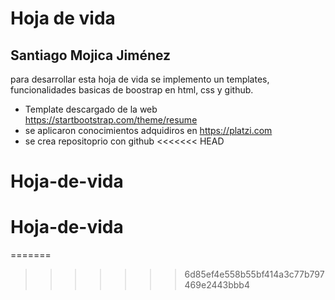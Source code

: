 # Hoja de vida
## Santiago Mojica Jiménez

para desarrollar esta hoja de vida se implemento un templates, funcionalidades basicas de boostrap en html, css y github.
- Template descargado de la web https://startbootstrap.com/theme/resume
- se aplicaron conocimientos adquidiros en https://platzi.com
- se crea repositoprio con github 
<<<<<<< HEAD
# Hoja-de-vida
# Hoja-de-vida
=======

>>>>>>> 6d85ef4e558b55bf414a3c77b797469e2443bbb4
